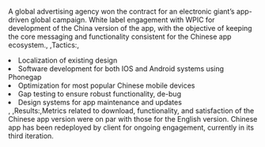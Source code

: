 A global advertising agency won the contract for an electronic giant’s app-driven global campaign. White label engagement with WPIC for development of the China version of the app, with the objective of keeping the core messaging and functionality consistent for the Chinese app ecosystem., ,Tactics:,<li>Localization of existing design</li><li>Software development for both IOS and Android systems using Phonegap</li><li>Optimization for most popular Chinese mobile devices</li><li>Gap testing to ensure robust functionality, de-bug</li><li>Design systems for app maintenance and updates</li>, ,Results:,Metrics related to download, functionality, and satisfaction of the Chinese app version were on par with those for the English version. Chinese app has been redeployed by client for ongoing engagement, currently in its third iteration.